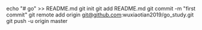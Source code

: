 echo "# go" >> README.md
git init
git add README.md
git commit -m "first commit"
git remote add origin git@github.com:wuxiaotian2019/go_study.git
git push -u origin master
